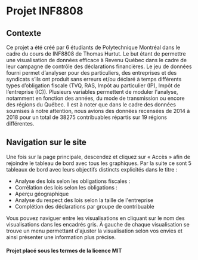 # Projet INF8808

## Contexte 

Ce projet a été créé par 6 étudiants de Polytechnique Montréal dans le cadre du cours de INF8808 de Thomas Hurtut. Le but étant de permettre une visualisation de données efficace à Revenu Québec dans le cadre de leur campagne de contrôle des déclarations financières. Le jeu de données fourni permet d’analyser pour des particuliers, des entreprises et des syndicats s’ils ont produit sans erreurs et/ou déclaré à temps différents types d’obligation fiscale (TVQ, RAS, Impôt au particulier (IP), Impôt de l’entreprise (IC)). 
Plusieurs variables permettent de moduler l'analyse, notamment en fonction des années, du mode de transmission ou encore des régions du Québec. Il est à noter que dans le cadre des données soumises à notre attention, nous avions des données recensées de 2014 à 2018 pour un total de 38275 contribuables répartis sur 19 régions différentes. 

## Navigation sur le site

Une fois sur la page principale, descendez et cliquez sur « Accès » afin de rejoindre le tableau de bord avec tous les graphiques. 
Par la suite ce sont 5 tableaux de bord avec leurs objectifs distincts explicités dans le titre : 

- Analyse des lois selon les obligations fiscales : 
- Corrélation des lois selon les obligations : 
- Aperçu géographique
- Analyse du respect des lois selon la taille de l'entreprise
- Complétion des déclarations par groupe de contribuable

Vous pouvez naviguer entre les visualisations en cliquant sur le nom des visualisations dans les encadrés gris. À gauche de chaque visualisation se trouve un menu permettant d'ajuster la visualisation selon vos envies et ainsi présenter une information plus précise. 


#### Projet placé sous les termes de la licence MIT
